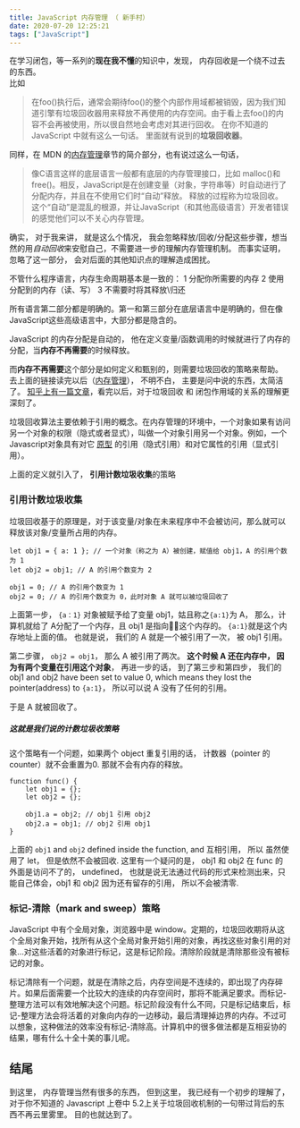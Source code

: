 ```yaml
---
title: JavaScript 内存管理 （ 新手村）
date: 2020-07-20 12:25:21
tags: ["JavaScript"]
---
```


在学习闭包，等一系列的**现在我不懂**的知识中，发现， 内存回收是一个绕不过去的东西。  
比如
> 在foo()执行后，通常会期待foo()的整个内部作用域都被销毁，因为我们知道引擎有垃圾回收器用来释放不再使用的内存空间。由于看上去foo()的内容不会再被使用，所以很自然地会考虑对其进行回收。
在你不知道的 JavaScript 中就有这么一句话。 里面就有说到的**垃圾回收器**。

同样，在 MDN 的[内存管理](https://developer.mozilla.org/zh-CN/docs/Web/JavaScript/Memory_Management)章节的简介部分，也有说过这么一句话，

> 像C语言这样的底层语言一般都有底层的内存管理接口，比如 malloc()和free()。相反，JavaScript是在创建变量（对象，字符串等）时自动进行了分配内存，并且在不使用它们时“自动”释放。 释放的过程称为垃圾回收。这个“自动”是混乱的根源，并让JavaScript（和其他高级语言）开发者错误的感觉他们可以不关心内存管理。 

确实， 对于我来讲， 就是这么个情况， 我会忽略释放/回收/分配这些步骤，想当然的用*自动回收*来安慰自己，不需要进一步的理解内存管理机制。 而事实证明， 忽略了这一部分， 会对后面的其他知识点的理解造成困扰。

不管什么程序语言，内存生命周期基本是一致的：
1 分配你所需要的内存
2 使用分配到的内存（读、写）
3 不需要时将其释放\归还

所有语言第二部分都是明确的。第一和第三部分在底层语言中是明确的，但在像JavaScript这些高级语言中，大部分都是隐含的。

JavaScript 的内存分配是自动的， 他在定义变量/函数调用的时候就进行了内存的分配，当**内存不再需要**的时候释放。 

而**内存不再需要**这个部分是如何定义和甄别的，则需要垃圾回收的策略来帮助。 
去上面的链接读完以后（[内存管理](https://developer.mozilla.org/zh-CN/docs/Web/JavaScript/Memory_Management)）， 不明不白， 主要是问中说的东西，太简洁了。
[知乎上有一篇文章](https://zhuanlan.zhihu.com/p/23992332)，看完以后，对于垃圾回收 和 闭包作用域的关系的理解更深刻了。

垃圾回收算法主要依赖于引用的概念。在内存管理的环境中，一个对象如果有访问另一个对象的权限（隐式或者显式），叫做一个对象引用另一个对象。例如，一个Javascript对象具有对它 [原型](https://developer.mozilla.org/en/JavaScript/Guide/Inheritance_and_the_prototype_chain) 的引用（隐式引用）和对它属性的引用（显式引用）。

上面的定义就引入了， **引用计数垃圾收集**的策略

### **引用计数垃圾收集**
垃圾回收基于的原理是，对于该变量/对象在未来程序中不会被访问，那么就可以释放该对象/变量所占用的内存。

```
let obj1 = { a: 1 }; // 一个对象（称之为 A）被创建，赋值给 obj1，A 的引用个数为 1 
let obj2 = obj1; // A 的引用个数变为 2

obj1 = 0; // A 的引用个数变为 1
obj2 = 0; // A 的引用个数变为 0，此时对象 A 就可以被垃圾回收了
```

上面第一步， `{a：1}` 对象被赋予给了变量 obj1，姑且称之`{a:1}`为 A， 那么，计算机就给了 A分配了一个内存，且 obj1 是指向☝🏻这个内存的。 `{a:1}`就是这个内存地址上面的值。
也就是说， 我们的 A 就是一个被引用了一次， 被 obj1 引用。

第二步骤， `obj2 = obj1`， 那么 A 被引用了两次。
**这个时候 A 还在内存中， 因为有两个变量在引用这个对象**， 再进一步的话， 到了第三步和第四步， 我们的 obj1 and obj2 have been set to value 0, which means they lost the pointer(address) to `{a:1}`， 所以可以说 A 没有了任何的引用。

于是 A 就被回收了。 

##### 这就是我们说的计数垃圾收策略

这个策略有一个问题，如果两个 object 重复引用的话， 计数器（pointer 的 counter）就不会重置为0. 那就不会有内存的释放。

```
function func() {
    let obj1 = {};
    let obj2 = {};

    obj1.a = obj2; // obj1 引用 obj2
    obj2.a = obj1; // obj2 引用 obj1
}
```

上面的 `obj1` and `obj2` defined inside the function,  and 互相引用， 所以 虽然使用了 let， 但是依然不会被回收. 这里有一个疑问的是， obj1 和 obj2 在 func 的外面是访问不了的， undefined， 也就是说无法通过代码的形式来检测出来，只能自己体会，obj1 和 obj2 因为还有留存的引用， 所以不会被清零.

### 标记-清除（mark and sweep）策略
JavaScript 中有个全局对象，浏览器中是 window。定期的，垃圾回收期将从这个全局对象开始，找所有从这个全局对象开始引用的对象，再找这些对象引用的对象…对这些活着的对象进行标记，这是标记阶段。清除阶段就是清除那些没有被标记的对象。

标记清除有一个问题，就是在清除之后，内存空间是不连续的，即出现了内存碎片。如果后面需要一个比较大的连续的内存空间时，那将不能满足要求。而标记-整理方法可以有效地解决这个问题。标记阶段没有什么不同，只是标记结束后，标记-整理方法会将活着的对象向内存的一边移动，最后清理掉边界的内存。不过可以想象，这种做法的效率没有标记-清除高。计算机中的很多做法都是互相妥协的结果，哪有什么十全十美的事儿呢。

## 结尾
到这里， 内存管理当然有很多的东西， 但到这里， 我已经有一个初步的理解了， 对于你不知道的 Javascript 上卷中 5.2上关于垃圾回收机制的一句带过背后的东西不再云里雾里。 目的也就达到了。



